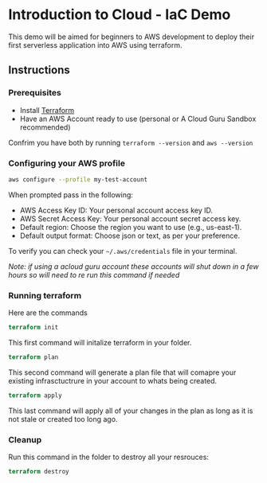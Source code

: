 # Introduction to Cloud - IaC Demo

This demo will be aimed for beginners to AWS development to deploy their first serverless application into AWS using terraform.

## Instructions
### Prerequisites

- Install [Terraform](https://developer.hashicorp.com/terraform/install)
- Have an AWS Account ready to use (personal or A Cloud Guru Sandbox recommended)

Confrim you have both by running `terraform --version` and `aws --version`

### Configuring your AWS profile

```sh
aws configure --profile my-test-account
```

When prompted pass in the following:

- AWS Access Key ID: Your personal account access key ID.
- AWS Secret Access Key: Your personal account secret access key.
- Default region: Choose the region you want to use (e.g., us-east-1).
- Default output format: Choose json or text, as per your preference.

To verify you can check your `~/.aws/credentials` file in your terminal.

*Note: if using a acloud guru account these accounts will shut down in a few hours so will need to re run this command if needed*

### Running terraform

Here are the commands

```tf
terraform init
```

This first command will initalize terraform in your folder.

```tf
terraform plan
```

This second command will generate a plan file that will comapre your existing infrasctuctrure in your account to whats being created. 

```tf
terraform apply
```

This last command will apply all of your changes in the plan as long as it is not stale or created too long ago. 

### Cleanup

Run this command in the folder to destroy all your resrouces:

```tf
terraform destroy
```

